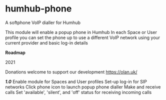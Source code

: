 # humhub-phone
A softphone VoIP dialler for Humhub

This module will enable a popup phone in Humhub
In each Space or User profile you can set the phone up to use a different VoIP network using your current provider and basic log-in details

**Roadmap**

2021

Donations welcome to support our development https://olan.uk/

***1.0***
Enable module for Spaces and User profiles
Set-up log-in for SIP networks
Click phone icon to launch popup phone dialler
Make and receive calls
Set 'available', 'silent', and 'off' status for receiving incoming calls
